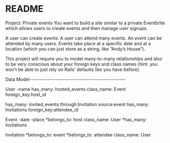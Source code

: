 # README

Project: Private events
You want to build a site similar to a private Eventbrite which allows users to create events and then manage user signups.

A user can create events. A user can attend many events. An event can be attended by many users. Events take place at a specific date and at a location (which you can just store as a string, like “Andy’s House”).

This project will require you to model many-to-many relationships and also to be very conscious about your foreign keys and class names (hint: you won’t be able to just rely on Rails’ defaults like you have before).


Data Model-----------------------------------------------


User
-name
has_many: hosted_events class_name: Event foreign_key:host_id

has_many: invited_events through:Invitation source:event
has_many: Invitations foreign_key:attendee_id

Event
-date
-place
*belongs_to: host class_name: User
*has_many: Invitations

Invitation
*belongs_to: event
*belongs_to: attendee class_name: User